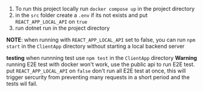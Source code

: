 1. To run this project locally run `docker compose up` in the project directory
2. in the `src` folder create a `.env` if its not exists and put `REACT_APP_LOCAL_API` on `true`
3. run dotnet run in the project directory

**NOTE**: when running with `REACT_APP_LOCAL_API` set to false, you can run `npm start` in the `ClientApp` directory without starting a local backend server

**testing**
when runnning test use `npm test` in the `ClientApp` directory
**Warning**
running E2E test with docker won't work, use the public api to run E2E test. put `REACT_APP_LOCAL_API` on `false`
don't run all E2E test at once, this will trigger sercurity from preventing many requests in a short period and the tests wil fail.
